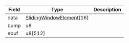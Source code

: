 | Field | Type                                                               | Description |
| ----- | ------------------------------------------------------------------ | ----------- |
| data  | [SlidingWindowElement](/solana/idl/types/SlidingWindowElement)[16] |             |
| bump  | u8                                                                 |             |
| ebuf  | u8[512]                                                            |             |
